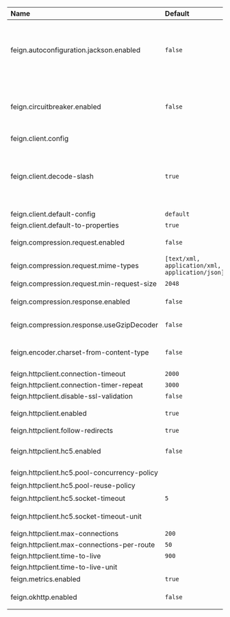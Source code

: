 | Name                                         | Default                                         | Description                                                  |
| :------------------------------------------- | :---------------------------------------------- | :----------------------------------------------------------- |
| feign.autoconfiguration.jackson.enabled      | `false`                                         | 如果为true，则将提供PageJacksonModule和SortJacksonModule bean用于Jackson页面解码. |
| feign.circuitbreaker.enabled                 | `false`                                         | 如果为true，则将使用Spring Cloud CircuitBreaker断路器包装OpenFeign客户端. |
| feign.client.config                          |                                                 |                                                              |
| feign.client.decode-slash                    | `true`                                          | 伪客户端默认情况下不对斜杠“ /”字符进行编码。 要更改此行为，请将“ decodeSlash”设置为“ false”. |
| feign.client.default-config                  | `default`                                       |                                                              |
| feign.client.default-to-properties           | `true`                                          |                                                              |
| feign.compression.request.enabled            | `false`                                         | 允许压缩Feign发送的请求.                                     |
| feign.compression.request.mime-types         | `[text/xml, application/xml, application/json]` | 支持的mime类型列表.                                          |
| feign.compression.request.min-request-size   | `2048`                                          | 最小阈值内容大小.                                            |
| feign.compression.response.enabled           | `false`                                         | 可以压缩来自Feign的响应.                                     |
| feign.compression.response.useGzipDecoder    | `false`                                         | 启用要使用的默认gzip解码器.                                  |
| feign.encoder.charset-from-content-type      | `false`                                         | 指示字符集是否应从{@code Content-Type}标头派生.              |
| feign.httpclient.connection-timeout          | `2000`                                          |                                                              |
| feign.httpclient.connection-timer-repeat     | `3000`                                          |                                                              |
| feign.httpclient.disable-ssl-validation      | `false`                                         |                                                              |
| feign.httpclient.enabled                     | `true`                                          | 允许通过Feign使用Apache HTTP客户端.                          |
| feign.httpclient.follow-redirects            | `true`                                          |                                                              |
| feign.httpclient.hc5.enabled                 | `false`                                         | 允许通过Feign使用Apache HTTP Client 5.                       |
| feign.httpclient.hc5.pool-concurrency-policy |                                                 | 池并发策略.                                                  |
| feign.httpclient.hc5.pool-reuse-policy       |                                                 | 池连接重用策略.                                              |
| feign.httpclient.hc5.socket-timeout          | `5`                                             | 套接字超时的默认值.                                          |
| feign.httpclient.hc5.socket-timeout-unit     |                                                 | 套接字超时单位的默认值.                                      |
| feign.httpclient.max-connections             | `200`                                           |                                                              |
| feign.httpclient.max-connections-per-route   | `50`                                            |                                                              |
| feign.httpclient.time-to-live                | `900`                                           |                                                              |
| feign.httpclient.time-to-live-unit           |                                                 |                                                              |
| feign.metrics.enabled                        | `true`                                          | 启用伪装的指标功能.                                          |
| feign.okhttp.enabled                         | `false`                                         | 允许通过Feign使用OK HTTP客户端.                              |